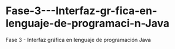 # Fase-3---Interfaz-gr-fica-en-lenguaje-de-programaci-n-Java
Fase 3 - Interfaz gráfica en lenguaje de programación Java
